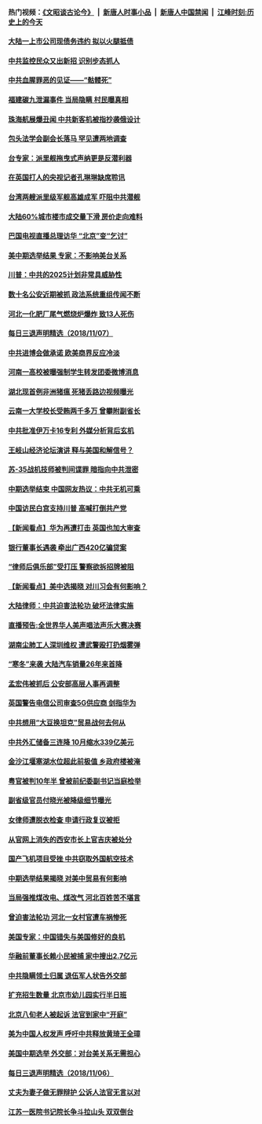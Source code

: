 #### 热门视频：[《文昭谈古论今》](https://github.com/gfw-breaker/wenzhao/blob/master/README.md?t=11081233) &nbsp;|&nbsp; [新唐人时事小品](https://github.com/gfw-breaker/ntdtv-comedy/blob/master/README.md?t=11081233) &nbsp;|&nbsp; [新唐人中国禁闻](https://github.com/gfw-breaker/ntdtv-news/blob/master/README.md?t=11081233) &nbsp;|&nbsp; [江峰时刻:历史上的今天](https://github.com/gfw-breaker/today-in-history/blob/master/README.md?t=11081233) 

#### [大陆一上市公司现债务违约 拟以火腿抵债](../pages/nsc413/n10837641.md?t=11081233) 

#### [中共监控民众又出新招 识别步态抓人](../pages/nsc413/n10838242.md?t=11081233) 

#### [中共血腥罪恶的见证——“骷髅死”](../pages/nsc413/n10833717.md?t=11081233) 


#### [福建碳九泄漏事件 当局隐瞒 村民曝真相](../pages/nsc413/n10838232.md?t=11081233) 

#### [珠海航展爆丑闻 中共新客机被指抄袭俄设计](../pages/nsc413/n10838204.md?t=11081233) 

#### [包头法学会副会长落马 罕见遭两地调查](../pages/nsc413/n10837923.md?t=11081233) 

#### [台专家：派里舰拖曳式声纳更是反潜利器](../pages/nsc413/n10837898.md?t=11081233) 


#### [在英国打人的央视记者孔琳琳缺席聆讯](../pages/nsc413/n10837665.md?t=11081233) 

#### [台湾两艘派里级军舰高雄成军 吓阻中共潜舰](../pages/nsc413/n10837500.md?t=11081233) 

#### [大陆60%城市楼市成交量下滑 房价走向难料](../pages/nsc413/n10837462.md?t=11081233) 

#### [巴国电视直播总理访华 “北京”变“乞讨”](../pages/nsc413/n10837517.md?t=11081233) 

#### [美中期选举结果 专家：不影响美台关系](../pages/nsc413/n10837379.md?t=11081233) 

#### [川普：中共的2025计划非常具威胁性](../pages/nsc413/n10837413.md?t=11081233) 

#### [数十名公安近期被抓 政法系统重组传闻不断](../pages/nsc413/n10830291.md?t=11081233) 

#### [河北一化肥厂尾气燃烧炉爆炸 致13人死伤](../pages/nsc413/n10837357.md?t=11081233) 

#### [每日三退声明精选（2018/11/07）](../pages/nsc413/n10837405.md?t=11081233) 

#### [中共进博会做承诺 欧美商界反应冷淡](../pages/nsc413/n10837102.md?t=11081233) 

#### [河南一高校被曝强制学生转发团委微博消息](../pages/nsc413/n10837118.md?t=11081233) 

#### [湖北现首例非洲猪瘟 死猪丢路边视频曝光](../pages/nsc413/n10836918.md?t=11081233) 

#### [云南一大学校长受贿两千多万 曾攀附副省长](../pages/nsc413/n10837020.md?t=11081233) 

#### [中共批准伊万卡16专利 外媒分析背后玄机](../pages/nsc413/n10836498.md?t=11081233) 

#### [王岐山经济论坛演讲 释与美国和解信号？](../pages/nsc413/n10836949.md?t=11081233) 

#### [苏-35战机技师被判间谍罪 暗指向中共泄密](../pages/nsc413/n10837017.md?t=11081233) 

#### [中期选举结束 中国网友热议：中共无机可乘](../pages/nsc413/n10837004.md?t=11081233) 

#### [中国访民白宫支持川普 高喊打倒共产党](../pages/nsc413/n10836894.md?t=11081233) 

#### [【新闻看点】华为再遭打击 英国也加大审查](../pages/nsc413/n10836745.md?t=11081233) 

#### [银行董事长遇袭 牵出广西420亿骗贷案](../pages/nsc413/n10836736.md?t=11081233) 

#### [“律师后俱乐部”受打压 警察欲拆招牌被阻](../pages/nsc413/n10836778.md?t=11081233) 

#### [【新闻看点】美中选揭晓 对川习会有何影响？](../pages/nsc413/n10836680.md?t=11081233) 

#### [大陆律师：中共迫害法轮功 破坏法律实施](../pages/nsc413/n10835460.md?t=11081233) 

#### [直播预告:全世界华人美声唱法声乐大赛决赛](../pages/nsc413/n10836869.md?t=11081233) 

#### [湖南尘肺工人深圳维权 遭武警殴打扔烟雾弹](../pages/nsc413/n10836648.md?t=11081233) 

#### [“寒冬”来袭 大陆汽车销量26年来首降](../pages/nsc413/n10836681.md?t=11081233) 

#### [孟宏伟被抓后 公安部高层人事再调整](../pages/nsc413/n10836604.md?t=11081233) 

#### [英国警告电信公司审查5G供应商 剑指华为](../pages/nsc413/n10836577.md?t=11081233) 

#### [中共想用“大豆换坦克”贸易战何去何从](../pages/nsc413/n10834976.md?t=11081233) 


#### [中共外汇储备三连降 10月缩水339亿美元](../pages/nsc413/n10836479.md?t=11081233) 

#### [金沙江堰塞湖水位超此前极值 乡政府楼被淹](../pages/nsc413/n10835961.md?t=11081233) 

#### [粤官被判10年半 曾被前纪委副书记当庭检举](../pages/nsc413/n10836044.md?t=11081233) 

#### [副省级官员付晓光被降级细节曝光](../pages/nsc413/n10835689.md?t=11081233) 

#### [女律师遭脱衣检查 申请行政复议被拒](../pages/nsc413/n10835615.md?t=11081233) 

#### [从官网上消失的西安市长上官吉庆被处分](../pages/nsc413/n10836061.md?t=11081233) 

#### [国产飞机项目受挫 中共窃取外国航空技术](../pages/nsc413/n10834297.md?t=11081233) 

#### [中期选举结果揭晓 对美中贸易有何影响](../pages/nsc413/n10835845.md?t=11081233) 

#### [当局强推煤改电、煤改气 河北百姓苦不堪言](../pages/nsc413/n10834838.md?t=11081233) 

#### [曾迫害法轮功 河北一女村官遭车祸惨死](../pages/nsc413/n10320979.md?t=11081233) 

#### [美国专家：中国错失与美国修好的良机](../pages/nsc413/n10835636.md?t=11081233) 

#### [华融前董事长赖小民被捕 家中搜出2.7亿元](../pages/nsc413/n10835302.md?t=11081233) 

#### [中共隐瞒领土归属 退伍军人状告外交部](../pages/nsc413/n10834882.md?t=11081233) 

#### [扩充招生数量 北京市幼儿园实行半日班](../pages/nsc413/n10834665.md?t=11081233) 

#### [北京八旬老人被起诉 法官到家中“开庭”](../pages/nsc413/n10833072.md?t=11081233) 


#### [美为中国人权发声 呼吁中共释放黄琦王全璋](../pages/nsc413/n10834931.md?t=11081233) 

#### [美国中期选举 外交部：对台美关系无需担心](../pages/nsc413/n10834857.md?t=11081233) 

#### [每日三退声明精选（2018/11/06）](../pages/nsc413/n10834887.md?t=11081233) 

#### [丈夫为妻子做无罪辩护 公诉人法官无言以对](../pages/nsc413/n10615719.md?t=11081233) 

#### [江苏一医院书记院长争斗拉山头 双双倒台](../pages/nsc413/n10834464.md?t=11081233) 


